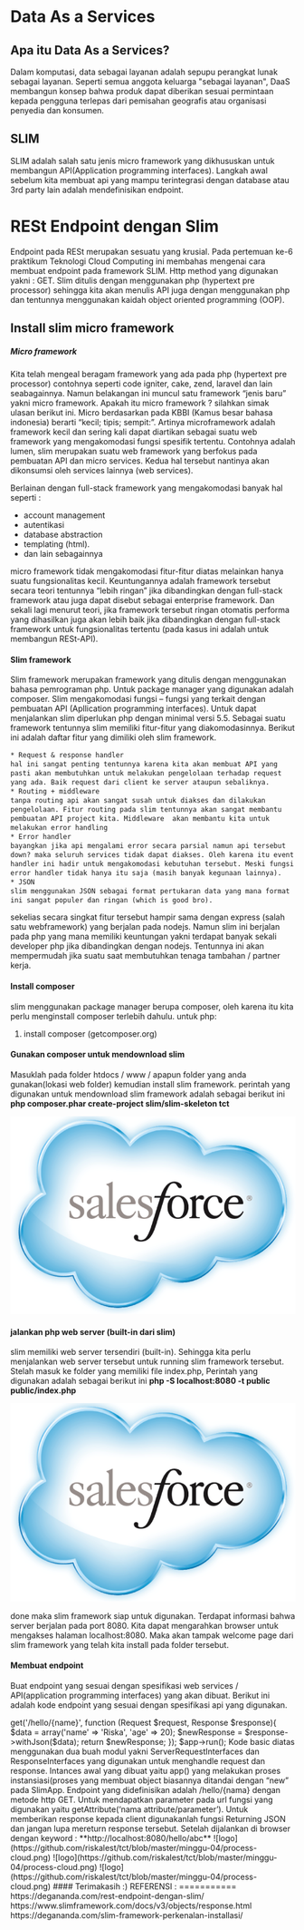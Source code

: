 Data As a Services
==================

## Apa itu Data As a Services?

Dalam komputasi, data sebagai layanan adalah sepupu perangkat lunak sebagai layanan. Seperti semua anggota keluarga "sebagai layanan", DaaS membangun konsep bahwa produk dapat diberikan sesuai permintaan kepada 
pengguna terlepas dari pemisahan geografis atau organisasi penyedia dan konsumen.

## SLIM

SLIM adalah salah satu jenis micro framework yang dikhususkan untuk membangun API(Application programming interfaces). Langkah awal sebelum kita membuat api yang mampu terintegrasi dengan database atau 3rd party lain adalah mendefinisikan endpoint.

#  **RESt Endpoint dengan Slim**

Endpoint pada RESt merupakan sesuatu yang krusial. Pada pertemuan ke-6 praktikum Teknologi Cloud Computing ini  membahas mengenai cara membuat endpoint pada framework SLIM. Http method yang digunakan yakni : 
GET.  Slim ditulis dengan menggunakan php (hypertext pre processor) sehingga kita akan menulis API juga dengan menggunakan php dan tentunnya menggunakan kaidah object oriented programming (OOP).


## **Install slim micro framework**

##### **Micro framework**

Kita telah mengeal beragam framework yang ada pada php (hypertext pre processor) contohnya seperti code igniter, cake, zend, laravel dan lain seabagainnya.  Namun belakangan ini muncul satu framework “jenis baru” yakni micro framework. Apakah itu micro framework ? silahkan simak ulasan berikut ini.
Micro berdasarkan pada KBBI (Kamus besar bahasa indonesia) berarti “kecil; tipis; sempit:”. Artinya microframework adalah framework kecil dan sering kali dapat diartikan sebagai suatu web framework yang mengakomodasi fungsi spesifik tertentu. Contohnya adalah lumen, slim merupakan suatu web framework yang berfokus pada pembuatan API dan micro services. Kedua hal tersebut nantinya akan dikonsumsi oleh services lainnya (web services).

Berlainan dengan full-stack framework yang mengakomodasi banyak hal seperti :

* account management
* autentikasi
* database abstraction
* templating (html).
* dan lain sebagainnya

micro framework tidak mengakomodasi fitur-fitur diatas melainkan hanya suatu fungsionalitas kecil. Keuntungannya adalah framework tersebut secara teori tentunnya “lebih ringan” jika dibandingkan dengan full-stack framework atau juga dapat disebut sebagai enterprise framework. Dan sekali lagi menurut teori, jika framework tersebut ringan otomatis performa yang dihasilkan juga akan lebih baik jika dibandingkan dengan full-stack framework untuk fungsionalitas tertentu (pada kasus ini adalah untuk membangun RESt-API).

#### **Slim framework**

Slim framework merupakan framework yang ditulis dengan menggunakan bahasa pemrograman php. Untuk package manager yang digunakan adalah composer. Slim mengakomodasi fungsi – fungsi yang terkait dengan pembuatan API (Apllication programming interfaces). Untuk dapat menjalankan slim diperlukan php dengan minimal versi 5.5.
Sebagai suatu framework tentunnya slim memiliki fitur-fitur yang diakomodasinnya. Berikut ini adalah daftar fitur yang dimiliki oleh slim framework.

    * Request & response handler
    hal ini sangat penting tentunnya karena kita akan membuat API yang pasti akan membutuhkan untuk melakukan pengelolaan terhadap request yang ada. Baik request dari client ke server ataupun sebaliknya.
    * Routing + middleware
    tanpa routing api akan sangat susah untuk diakses dan dilakukan pengelolaan. Fitur routing pada slim tentunnya akan sangat membantu pembuatan API project kita. Middleware  akan membantu kita untuk melakukan error handling
    * Error handler
    bayangkan jika api mengalami error secara parsial namun api tersebut down? maka seluruh services tidak dapat diakses. Oleh karena itu event handler ini hadir untuk mengakomodasi kebutuhan tersebut. Meski fungsi error handler tidak hanya itu saja (masih banyak kegunaan lainnya).
    * JSON
    slim menggunakan JSON sebagai format pertukaran data yang mana format ini sangat populer dan ringan (which is good bro).

sekelias secara singkat fitur tersebut hampir sama dengan express (salah satu webframework) yang berjalan pada nodejs. Namun slim ini berjalan pada php yang mana memiliki keuntungan yakni terdapat banyak sekali developer php jika dibandingkan dengan nodejs. Tentunnya ini akan mempermudah jika suatu saat membutuhkan tenaga tambahan / partner kerja.

#### **Install composer**

slim menggunakan package manager berupa composer, oleh karena itu kita perlu menginstall composer terlebih dahulu.
untuk php:
1. install composer (getcomposer.org)

#### **Gunakan composer untuk mendownload slim**

Masuklah pada folder htdocs / www / apapun folder yang anda gunakan(lokasi web folder) kemudian install slim framework. perintah yang digunakan untuk mendownload slim framework adalah sebagai berikut ini
**php composer.phar create-project slim/slim-skeleton tct**

![logo](https://github.com/riskalest/tct/blob/master/minggu-04/salesforce.png)

#### **jalankan php web server (built-in dari slim)**

slim memiliki web server tersendiri (built-in). Sehingga kita perlu menjalankan web server tersebut untuk running slim framework tersebut. Stelah masuk ke folder yang memiliki file index.php, Perintah yang digunakan adalah sebagai berikut ini
**php -S localhost:8080 -t public public/index.php**

![logo](https://github.com/riskalest/tct/blob/master/minggu-04/salesforce.png)

done maka slim framework siap untuk digunakan. Terdapat informasi bahwa server berjalan pada port 8080.  Kita dapat mengarahkan browser untuk mengakses halaman localhost:8080.  Maka akan tampak welcome page dari slim framework yang telah kita install pada folder tersebut.

#### **Membuat endpoint**

Buat endpoint yang sesuai dengan spesifikasi web services / API(application programming interfaces) yang akan dibuat. Berikut ini adalah kode endpoint yang sesuai dengan spesifikasi api yang digunakan.

<?php 
use \Psr\Http\Message\ServerRequestInterface as Request;
use \Psr\Http\Message\ResponseInterface as Response;

require './vendor/autoload.php';

$app = new \Slim\App;
$app->get('/hello/{name}', function (Request $request, Response $response){
$data = array('name' => 'Riska', 'age' => 20);
$newResponse = $response->withJson($data);

return $newResponse;
});
$app->run();

Kode basic diatas menggunakan dua buah modul yakni ServerRequestInterfaces dan ResponseInterfaces yang digunakan untuk menghandle request dan response.  Intances awal yang dibuat yaitu app() yang melakukan proses instansiasi(proses yang membuat object biasannya ditandai dengan “new” pada SlimApp.

Endpoint yang didefinisikan adalah /hello/{nama} dengan metode http GET. Untuk mendapatkan parameter pada url fungsi yang digunakan yaitu getAttribute(‘nama attribute/parameter’). 
Untuk memberikan response kepada client digunakanlah fungsi Returning JSON dan jangan lupa mereturn response tersebut.

Setelah dijalankan di browser dengan keyword : **http://localhost:8080/hello/abc**


![logo](https://github.com/riskalest/tct/blob/master/minggu-04/process-cloud.png)
![logo](https://github.com/riskalest/tct/blob/master/minggu-04/process-cloud.png)
![logo](https://github.com/riskalest/tct/blob/master/minggu-04/process-cloud.png)



#### Terimakasih :)


REFERENSI :
===========
https://degananda.com/rest-endpoint-dengan-slim/

https://www.slimframework.com/docs/v3/objects/response.html

https://degananda.com/slim-framework-perkenalan-installasi/